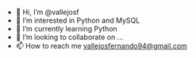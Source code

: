 - 👋 Hi, I’m @vallejosf
- 👀 I’m interested in Python and MySQL
- 🌱 I’m currently learning Python
- 💞️ I’m looking to collaborate on ...
- 📫 How to reach me vallejosfernando94@gmail.com

<!---
I am an enthusiastic person, eager to learn and get into the world of programming. 
--->
